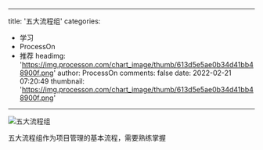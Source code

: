 
---
title: '五大流程组'
categories: 
 - 学习
 - ProcessOn
 - 推荐
headimg: 'https://img.processon.com/chart_image/thumb/613d5e5ae0b34d41bb48900f.png'
author: ProcessOn
comments: false
date: 2022-02-21 07:20:49
thumbnail: 'https://img.processon.com/chart_image/thumb/613d5e5ae0b34d41bb48900f.png'
---

<div>   
<img class="thumb" alt="五大流程组" src="https://img.processon.com/chart_image/thumb/613d5e5ae0b34d41bb48900f.png" referrerpolicy="no-referrer">
<p>五大流程组作为项目管理的基本流程，需要熟练掌握</p>  
</div>
            